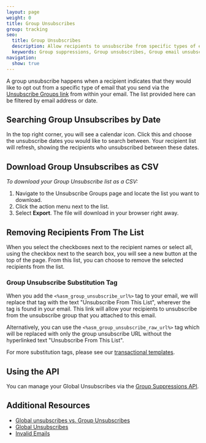 ```yaml
---
layout: page
weight: 0
title: Group Unsubscribes
group: tracking
seo:
  title: Group Unsubscribes
  description: Allow recipients to unsubscribe from specific types of email you send, rather than everything you send, and stay out of the spam folder.
  keywords: Group suppressions, Group unsubscribes, Group email unsubscribe, Group email suppression
navigation:
  show: true
---
```


A group unsubscribe happens when a recipient indicates that they would like to opt out from a specific type of email that you send via the [Unsubscribe Groups link](#group-unsubscribe-substitution-tag) from within your email. The list provided here can be filtered by email address or date.

## 	Searching Group Unsubscribes by Date

In the top right corner, you will see a calendar icon. Click this and choose the unsubscribe dates you would like to search between. Your recipient list will refresh, showing the recipients who unsubscribed between these dates.

## 	Download Group Unsubscribes as CSV

*To download your Group Unsubscribe list as a CSV:*

1. Navigate to the Unsubscribe Groups page and locate the list you want to download.
1. Click the action menu next to the list.
1. Select **Export**. The file will download in your browser right away.

## 	Removing Recipients From The List

When you select the checkboxes next to the recipient names or select all, using the checkbox next to the search box, you will see a new button at the top of the page. From this list, you can choose to remove the selected recipients from the list.

 ### 	Group Unsubscribe Substitution Tag

When you add the `<%asm_group_unsubscribe_url%>` tag to your email, we will replace that tag with the text "Unsubscribe From This List", wherever the tag is found in your email. This link will allow your recipients to unsubscribe from the unsubscribe group that you attached to this email.

Alternatively, you can use the `<%asm_group_unsubscribe_raw_url%>` tag which will be replaced with only the group unsubscribe URL without the hyperlinked text "Unsubscribe From This List".

For more substitution tags, please see our [transactional templates]({{root_url}}/ui/sending-email/create-and-edit-transactional-templates/#adding-unsubscribe-links-to-a-template).

## 	Using the API

You can manage your Global Unsubscribes via the [Group Suppressions API](https://sendgrid.com/docs/API_Reference/Web_API_v3/Suppression_Management/groups.html).

## 	Additional Resources

- [Global unsubscribes vs. Group Unsubscribes]({{root_url}}/ui/sending-email/index-suppressions/#suppressions-vs-unsubscribes)
- [Global Unsubscribes]({{root_url}}/ui/sending-email/global-unsubscribes/)
- [Invalid Emails]({{root_url}}/ui/sending-email/invalid-emails/)
